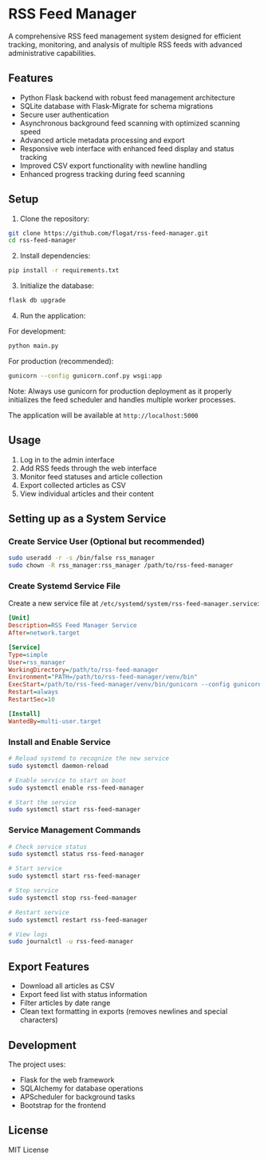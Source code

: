 # RSS Feed Manager

A comprehensive RSS feed management system designed for efficient tracking, monitoring, and analysis of multiple RSS feeds with advanced administrative capabilities.

## Features

- Python Flask backend with robust feed management architecture
- SQLite database with Flask-Migrate for schema migrations
- Secure user authentication
- Asynchronous background feed scanning with optimized scanning speed
- Advanced article metadata processing and export
- Responsive web interface with enhanced feed display and status tracking
- Improved CSV export functionality with newline handling
- Enhanced progress tracking during feed scanning

## Setup

1. Clone the repository:
```bash
git clone https://github.com/flogat/rss-feed-manager.git
cd rss-feed-manager
```

2. Install dependencies:
```bash
pip install -r requirements.txt
```

3. Initialize the database:
```bash
flask db upgrade
```

4. Run the application:

For development:
```bash
python main.py
```

For production (recommended):
```bash
gunicorn --config gunicorn.conf.py wsgi:app
```

Note: Always use gunicorn for production deployment as it properly initializes the feed scheduler and handles multiple worker processes.

The application will be available at `http://localhost:5000`

## Usage
1. Log in to the admin interface
2. Add RSS feeds through the web interface
3. Monitor feed statuses and article collection
4. Export collected articles as CSV
5. View individual articles and their content

## Setting up as a System Service

### Create Service User (Optional but recommended)
```bash
sudo useradd -r -s /bin/false rss_manager
sudo chown -R rss_manager:rss_manager /path/to/rss-feed-manager
```

### Create Systemd Service File
Create a new service file at `/etc/systemd/system/rss-feed-manager.service`:

```ini
[Unit]
Description=RSS Feed Manager Service
After=network.target

[Service]
Type=simple
User=rss_manager
WorkingDirectory=/path/to/rss-feed-manager
Environment="PATH=/path/to/rss-feed-manager/venv/bin"
ExecStart=/path/to/rss-feed-manager/venv/bin/gunicorn --config gunicorn.conf.py wsgi:app
Restart=always
RestartSec=10

[Install]
WantedBy=multi-user.target
```

### Install and Enable Service
```bash
# Reload systemd to recognize the new service
sudo systemctl daemon-reload

# Enable service to start on boot
sudo systemctl enable rss-feed-manager

# Start the service
sudo systemctl start rss-feed-manager
```

### Service Management Commands
```bash
# Check service status
sudo systemctl status rss-feed-manager

# Start service
sudo systemctl start rss-feed-manager

# Stop service
sudo systemctl stop rss-feed-manager

# Restart service
sudo systemctl restart rss-feed-manager

# View logs
sudo journalctl -u rss-feed-manager
```

## Export Features

- Download all articles as CSV
- Export feed list with status information
- Filter articles by date range
- Clean text formatting in exports (removes newlines and special characters)

## Development

The project uses:
- Flask for the web framework
- SQLAlchemy for database operations
- APScheduler for background tasks
- Bootstrap for the frontend

## License

MIT License